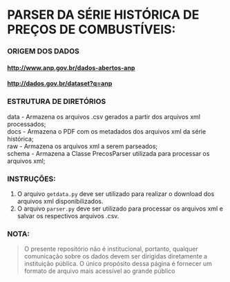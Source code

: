 # PARSER DA SÉRIE HISTÓRICA DE PREÇOS DE COMBUSTÍVEIS:
### ORIGEM DOS DADOS
#### http://www.anp.gov.br/dados-abertos-anp
#### http://dados.gov.br/dataset?q=anp

### ESTRUTURA DE DIRETÓRIOS
data - Armazena os arquivos .csv gerados a partir dos arquivos xml processados;<br>
docs - Armazena o PDF com os metadados dos arquivos xml da série histórica;<br>
raw - Armazena os arquivos xml a serem parseados;<br>
schema - Armazena a Classe PrecosParser utilizada para processar os arquivos xml;<br>

### INSTRUÇÕES:

1. O arquivo `getdata.py` deve ser utilizado para realizar o download dos arquivos xml disponibilizados.
2. O arquivo `parser.py` deve ser utilizado para processar os arquivos xml e salvar os respectivos arquivos .csv.

### **NOTA:**

> O presente repositório não é institucional, portanto, qualquer comunicação sobre os dados devem ser dirigidas diretamente a instituição pública. O único propósito dessa página é fornecer um formato de arquivo mais acessível ao grande público


